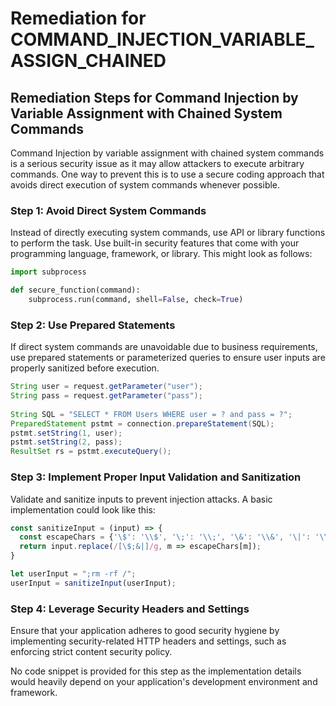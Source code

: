 # Remediation for COMMAND_INJECTION_VARIABLE_ASSIGN_CHAINED

## Remediation Steps for Command Injection by Variable Assignment with Chained System Commands
Command Injection by variable assignment with chained system commands is a serious security issue as it may allow attackers to execute arbitrary commands. One way to prevent this is to use a secure coding approach that avoids direct execution of system commands whenever possible.

### Step 1: Avoid Direct System Commands
Instead of directly executing system commands, use API or library functions to perform the task. Use built-in security features that come with your programming language, framework, or library. This might look as follows:

```python
import subprocess

def secure_function(command):
    subprocess.run(command, shell=False, check=True)
```
### Step 2: Use Prepared Statements
If direct system commands are unavoidable due to business requirements, use prepared statements or parameterized queries to ensure user inputs are properly sanitized before execution. 

```java
String user = request.getParameter("user");
String pass = request.getParameter("pass");
 
String SQL = "SELECT * FROM Users WHERE user = ? and pass = ?";
PreparedStatement pstmt = connection.prepareStatement(SQL);
pstmt.setString(1, user);
pstmt.setString(2, pass);
ResultSet rs = pstmt.executeQuery();
```
### Step 3: Implement Proper Input Validation and Sanitization
Validate and sanitize inputs to prevent injection attacks. A basic implementation could look like this:

```javascript
const sanitizeInput = (input) => {
  const escapeChars = {'\$': '\\$', '\;': '\\;', '\&': '\\&', '\|': '\\|'};
  return input.replace(/[\$;&|]/g, m => escapeChars[m]);
}

let userInput = ";rm -rf /";
userInput = sanitizeInput(userInput);
```
### Step 4: Leverage Security Headers and Settings
Ensure that your application adheres to good security hygiene by implementing security-related HTTP headers and settings, such as enforcing strict content security policy.

No code snippet is provided for this step as the implementation details would heavily depend on your application's development environment and framework.